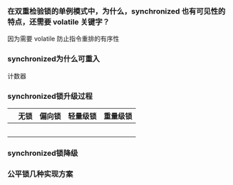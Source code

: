 ### 在双重检验锁的单例模式中，为什么，synchronized 也有可见性的特点，还需要 volatile 关键字？

因为需要 volatile 防止指令重排的有序性

### synchronized为什么可重入

计数器

### synchronized锁升级过程

|      | 无锁 | 偏向锁 | 轻量级锁 | 重量级锁 |
| ---- | ---- | ------ | -------- | -------- |
|      |      |        |          |          |
|      |      |        |          |          |
|      |      |        |          |          |
|      |      |        |          |          |
|      |      |        |          |          |



### synchronized锁降级

### 公平锁几种实现方案

